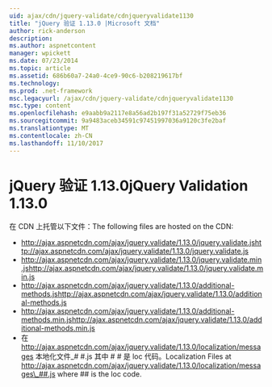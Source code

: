 ```yaml
---
uid: ajax/cdn/jquery-validate/cdnjqueryvalidate1130
title: "jQuery 验证 1.13.0 |Microsoft 文档"
author: rick-anderson
description: 
ms.author: aspnetcontent
manager: wpickett
ms.date: 07/23/2014
ms.topic: article
ms.assetid: 686b60a7-24a0-4ce9-90c6-b208219617bf
ms.technology: 
ms.prod: .net-framework
msc.legacyurl: /ajax/cdn/jquery-validate/cdnjqueryvalidate1130
msc.type: content
ms.openlocfilehash: e9aabb9a2117e8a56ad2b197f31a52729f75eb36
ms.sourcegitcommit: 9a9483aceb34591c97451997036a9120c3fe2baf
ms.translationtype: MT
ms.contentlocale: zh-CN
ms.lasthandoff: 11/10/2017
---
```

<a name="jquery-validation-1130"></a><span data-ttu-id="af77d-102">jQuery 验证 1.13.0</span><span class="sxs-lookup"><span data-stu-id="af77d-102">jQuery Validation 1.13.0</span></span>
====================
<span data-ttu-id="af77d-103">在 CDN 上托管以下文件：</span><span class="sxs-lookup"><span data-stu-id="af77d-103">The following files are hosted on the CDN:</span></span>

- <span data-ttu-id="af77d-104">http://ajax.aspnetcdn.com/ajax/jquery.validate/1.13.0/jquery.validate.js</span><span class="sxs-lookup"><span data-stu-id="af77d-104">http://ajax.aspnetcdn.com/ajax/jquery.validate/1.13.0/jquery.validate.js</span></span>
- <span data-ttu-id="af77d-105">http://ajax.aspnetcdn.com/ajax/jquery.validate/1.13.0/jquery.validate.min.js</span><span class="sxs-lookup"><span data-stu-id="af77d-105">http://ajax.aspnetcdn.com/ajax/jquery.validate/1.13.0/jquery.validate.min.js</span></span>
- <span data-ttu-id="af77d-106">http://ajax.aspnetcdn.com/ajax/jquery.validate/1.13.0/additional-methods.js</span><span class="sxs-lookup"><span data-stu-id="af77d-106">http://ajax.aspnetcdn.com/ajax/jquery.validate/1.13.0/additional-methods.js</span></span>
- <span data-ttu-id="af77d-107">http://ajax.aspnetcdn.com/ajax/jquery.validate/1.13.0/additional-methods.min.js</span><span class="sxs-lookup"><span data-stu-id="af77d-107">http://ajax.aspnetcdn.com/ajax/jquery.validate/1.13.0/additional-methods.min.js</span></span>
- <span data-ttu-id="af77d-108">在 http://ajax.aspnetcdn.com/ajax/jquery.validate/1.13.0/localization/messages 本地化文件\_# #.js 其中 # # 是 loc 代码。</span><span class="sxs-lookup"><span data-stu-id="af77d-108">Localization Files at http://ajax.aspnetcdn.com/ajax/jquery.validate/1.13.0/localization/messages\_##.js where ## is the loc code.</span></span>

